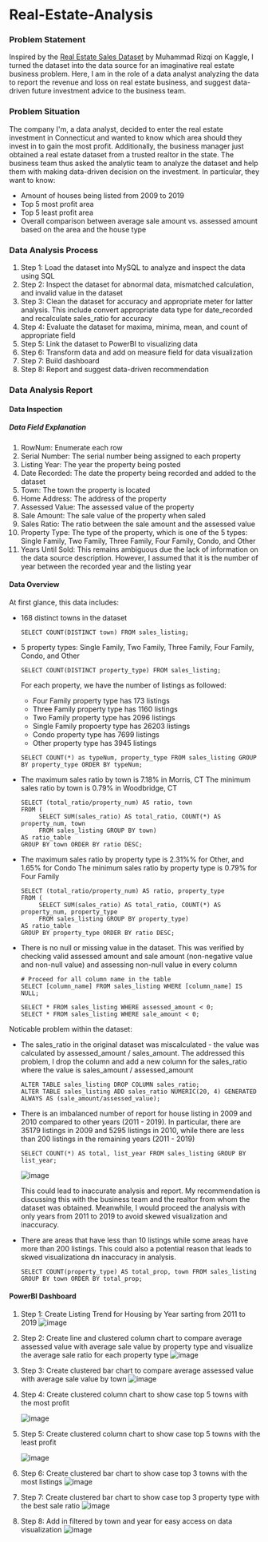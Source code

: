 # Real-Estate-Analysis

### Problem Statement
Inspired by the [Real Estate Sales Dataset](https://www.kaggle.com/datasets/muhammadrizqi25/real-estate-fix-with-address) by Muhammad Rizqi on Kaggle, I turned the dataset into the data source for an imaginative real estate business problem. Here, I am in the role of a data analyst analyzing the data to report the revenue and loss on real estate business, and suggest data-driven future investment advice to the business team. 

### Problem Situation
The company I'm, a data analyst, decided to enter the real estate investment in Connecticut and wanted to know which area should they invest in to gain the most profit. Additionally, the business manager just obtained a real estate dataset from a trusted realtor in the state. The business team thus asked the analytic team to analyze the dataset and help them with making data-driven decision on the investment. In particular, they want to know:                                                                      
- Amount of houses being listed from 2009 to 2019
- Top 5 most profit area
- Top 5 least profit area
- Overall comparison between average sale amount vs. assessed amount based on the area and the house type

### Data Analysis Process
1. Step 1: Load the dataset into MySQL to analyze and inspect the data using SQL
2. Step 2: Inspect the dataset for abnormal data, mismatched calculation, and invalid value in the dataset
3. Step 3: Clean the dataset for accuracy and appropriate meter for latter analysis. This include convert appropriate data type for date_recorded and recalculate sales_ratio for accuracy
4. Step 4: Evaluate the dataset for maxima, minima, mean, and count of appropriate field
5. Step 5: Link the dataset to PowerBI to visualizing data
6. Step 6: Transform data and add on measure field for data visualization
7. Step 7: Build dashboard
8. Step 8: Report and suggest data-driven recommendation

### Data Analysis Report
#### Data Inspection 
##### Data Field Explanation
1. RowNum: Enumerate each row
2. Serial Number: The serial number being assigned to each property
3. Listing Year: The year the property being posted
4. Date Recorded: The date the property being recorded and added to the dataset
5. Town: The town the property is located
6. Home Address: The address of the property
7. Assessed Value: The assessed value of the property
8. Sale Amount: The sale value of the property when saled
9. Sales Ratio: The ratio between the sale amount and the assessed value
10. Property Type: The type of the property, which is one of the 5 types: Single Family, Two Family, Three Family, Four Family, Condo, and Other
11. Years Until Sold: This remains ambiguous due the lack of information on the data source description. However, I assumed that it is the number of year between the recorded year and the listing year

#### Data Overview
At first glance, this data includes:
* 168 distinct towns in the dataset
  ```
  SELECT COUNT(DISTINCT town) FROM sales_listing;
  ```
  
* 5 property types: Single Family, Two Family, Three Family, Four Family, Condo, and Other
  ```
  SELECT COUNT(DISTINCT property_type) FROM sales_listing;
  ```
  For each property, we have the number of listings as followed:
    * Four Family property type has 173 listings
    * Three Family property type has 1160 listings
    * Two Family property type has 2096 listings
    * Single Family propoerty type has 26203 listings
    * Condo property type has 7699 listings
    * Other property type has 3945 listings
  ```
  SELECT COUNT(*) as typeNum, property_type FROM sales_listing GROUP BY property_type ORDER BY typeNum;
  ```
* The maximum sales ratio by town is 7.18% in Morris, CT
  The minimum sales ratio by town is 0.79%  in Woodbridge, CT
  ```
  SELECT (total_ratio/property_num) AS ratio, town 
  FROM (
       SELECT SUM(sales_ratio) AS total_ratio, COUNT(*) AS property_num, town 
       FROM sales_listing GROUP BY town) 
  AS ratio_table 
  GROUP BY town ORDER BY ratio DESC;
  ```
* The maximum sales ratio by property type is 2.31%% for Other, and 1.65% for Condo
  The minimum sales ratio by property type is 0.79% for Four Family
  ```
  SELECT (total_ratio/property_num) AS ratio, property_type 
  FROM (
       SELECT SUM(sales_ratio) AS total_ratio, COUNT(*) AS property_num, property_type 
       FROM sales_listing GROUP BY property_type) 
  AS ratio_table 
  GROUP BY property_type ORDER BY ratio DESC;
  ```
* There is no null or missing value in the dataset. This was verified by checking valid assessed amount and sale amount (non-negative value and non-null value) and assessing non-null value in every column
  ```
  # Proceed for all column name in the table
  SELECT [column_name] FROM sales_listing WHERE [column_name] IS NULL;

  SELECT * FROM sales_listing WHERE assessed_amount < 0;
  SELECT * FROM sales_listing WHERE sale_amount < 0;
  ```
Noticable problem within the dataset:
* The sales_ratio in the original dataset was miscalculated - the value was calculated by assessed_amount / sales_amount. The addressed this problem, I drop the column and add a new column for the sales_ratio where the value is sales_amount / assessed_amount
  ```
  ALTER TABLE sales_listing DROP COLUMN sales_ratio;
  ALTER TABLE sales_listing ADD sales_ratio NUMERIC(20, 4) GENERATED ALWAYS AS (sale_amount/assessed_value);
  ```
* There is an imbalanced number of report for house listing in 2009 and 2010 compared to other years (2011 - 2019). In particular, there are 35179 listings in 2009 and 5295 listings in 2010, while there are less than 200 listings in the remaining years (2011 - 2019)
  ```
  SELECT COUNT(*) AS total, list_year FROM sales_listing GROUP BY list_year;
  ```
  ![image](https://github.com/ThuyenP/Real-Estate-Analysis/assets/57400761/a73a2018-ec9f-447c-a1f0-a9695f8b83d3)
  
  This could lead to inaccurate analysis and report. My recommendation is discussing this with the business team and the realtor from whom the dataset was obtained. Meanwhile, I would proceed the analysis with only years from 2011 to 2019 to avoid skewed visualization and inaccuracy.
  
* There are areas that have less than 10 listings while some areas have more than 200 listings. This could also a potential reason that leads to skwed visualizationa dn inaccuracy in analysis.
  ```
  SELECT COUNT(property_type) AS total_prop, town FROM sales_listing GROUP BY town ORDER BY total_prop;
  ```

#### PowerBI Dashboard
1. Step 1: Create Listing Trend for Housing by Year sarting from 2011 to 2019
   ![image](https://github.com/ThuyenP/Real-Estate-Analysis/assets/57400761/cb763f6f-ae3d-4f99-9635-afb229bf2c24)
   

2. Step 2: Create line and clustered column chart to compare average assessed value with average sale value by property type and visualize the average sale ratio for each property type
   ![image](https://github.com/ThuyenP/Real-Estate-Analysis/assets/57400761/df17c3c8-55fb-4597-ad7d-61cd406fa95f)

3. Step 3: Create clustered bar chart to compare average assessed value with average sale value by town
   ![image](https://github.com/ThuyenP/Real-Estate-Analysis/assets/57400761/561a59f0-40da-4d89-b905-de6288177188)

4. Step 4: Create clustered column chart to show case top 5 towns with the most profit

   ![image](https://github.com/ThuyenP/Real-Estate-Analysis/assets/57400761/3f91ac8b-4073-4326-86f2-3982001984e9)

6. Step 5: Create clustered column chart to show case top 5 towns with the least profit
 
   ![image](https://github.com/ThuyenP/Real-Estate-Analysis/assets/57400761/31c469b6-e723-4707-bd88-6dcc347259ce)

6. Step 6: Create clustered bar chart to show case top 3 towns with the most listings
  ![image](https://github.com/ThuyenP/Real-Estate-Analysis/assets/57400761/8c0f3991-a941-43e6-8e38-c5b6d2b3b626)

7. Step 7: Create clustered bar chart to show case top 3 property type with the best sale ratio
   ![image](https://github.com/ThuyenP/Real-Estate-Analysis/assets/57400761/3033fe6f-f07f-4c5a-a0fb-79215508c88b)

8. Step 8: Add in filtered by town and year for easy access on data visualization
   ![image](https://github.com/ThuyenP/Real-Estate-Analysis/assets/57400761/0a0bd40d-2d7d-4c40-b72f-65514046a681)





